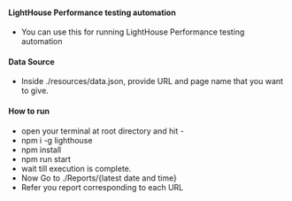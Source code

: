 #### LightHouse Performance testing automation ####
* You can use this for running LightHouse Performance testing automation

#### Data Source ####
* Inside ./resources/data.json, provide URL and page name that you want to give.

#### How to run #####
* open your terminal at root directory and hit - 
* npm i -g lighthouse
* npm install 
* npm run start
* wait till execution is complete.
* Now Go to ./Reports/{latest date and time}
* Refer you report corresponding to each URL





